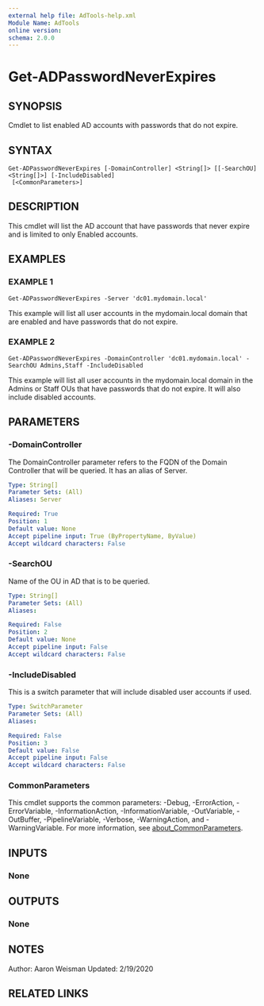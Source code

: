 ```yaml
---
external help file: AdTools-help.xml
Module Name: AdTools
online version:
schema: 2.0.0
---
```


# Get-ADPasswordNeverExpires

## SYNOPSIS
Cmdlet to list enabled AD accounts with passwords that do not expire.

## SYNTAX

```
Get-ADPasswordNeverExpires [-DomainController] <String[]> [[-SearchOU] <String[]>] [-IncludeDisabled]
 [<CommonParameters>]
```

## DESCRIPTION
This cmdlet will list the AD account that have passwords that never expire and is limited to only Enabled accounts.

## EXAMPLES

### EXAMPLE 1
```
Get-ADPasswordNeverExpires -Server 'dc01.mydomain.local'
```

This example will list all user accounts in the mydomain.local domain that are enabled and have passwords that do not expire.

### EXAMPLE 2
```
Get-ADPasswordNeverExpires -DomainController 'dc01.mydomain.local' -SearchOU Admins,Staff -IncludeDisabled
```

This example will list all user accounts in the mydomain.local domain in the Admins or Staff OUs that have passwords that do not expire. 
It will also include disabled accounts.

## PARAMETERS

### -DomainController
The DomainController parameter refers to the FQDN of the Domain Controller that will be queried.
It has an alias of Server.

```yaml
Type: String[]
Parameter Sets: (All)
Aliases: Server

Required: True
Position: 1
Default value: None
Accept pipeline input: True (ByPropertyName, ByValue)
Accept wildcard characters: False
```

### -SearchOU
Name of the OU in AD that is to be queried.

```yaml
Type: String[]
Parameter Sets: (All)
Aliases:

Required: False
Position: 2
Default value: None
Accept pipeline input: False
Accept wildcard characters: False
```

### -IncludeDisabled
This is a switch parameter that will include disabled user accounts if used.

```yaml
Type: SwitchParameter
Parameter Sets: (All)
Aliases:

Required: False
Position: 3
Default value: False
Accept pipeline input: False
Accept wildcard characters: False
```

### CommonParameters
This cmdlet supports the common parameters: -Debug, -ErrorAction, -ErrorVariable, -InformationAction, -InformationVariable, -OutVariable, -OutBuffer, -PipelineVariable, -Verbose, -WarningAction, and -WarningVariable. For more information, see [about_CommonParameters](http://go.microsoft.com/fwlink/?LinkID=113216).

## INPUTS

### None
## OUTPUTS

### None
## NOTES
Author: Aaron Weisman
Updated: 2/19/2020

## RELATED LINKS
